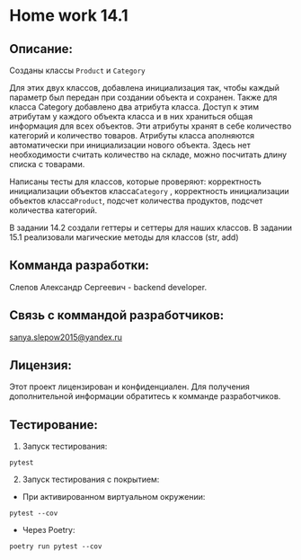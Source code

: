 # Home work 14.1

## Описание:

Созданы классы `Product` и `Category`

Для этих двух классов, добавлена инициализация так, чтобы каждый параметр был передан при создании объекта и сохранен.
Также для класса Category добавлено два атрибута класса. Доступ к этим атрибутам у каждого объекта класса
и в них храниться общая информация для всех объектов. Эти атрибуты хранят в себе количество категорий и количество товаров.
Атрибуты класса аполняются автоматически при инициализации нового объекта. Здесь нет необходимости считать
количество на складе, можно посчитать длину списка с товарами.

Написаны тесты для классов, которые проверяют: корректность инициализации объектов класса`Category`
, корректность инициализации объектов класса`Product`, подсчет количества продуктов, подсчет количества категорий.

В задании 14.2 создали геттеры и сеттеры для наших классов.
В задании 15.1 реализовали магические методы для классов (str, add)
## Комманда разработки:

Слепов Александр Сергеевич - backend developer.

## Связь с коммандой разработчиков:

sanya.slepow2015@yandex.ru

## Лицензия:

Этот проект лицензирован и конфиденциален. Для получения дополнительной информации обратитесь к комманде разработчиков.

## Тестирование:

1. Запуск тестирования:
```
pytest
```
2. Запуск тестирования с покрытием:
- При активированном виртуальном окружении:
```
pytest --cov
```
- Через Poetry:
```
poetry run pytest --cov
```